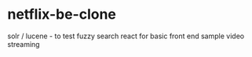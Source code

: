 # netflix-be-clone
solr / lucene - to test fuzzy search
react for basic front end
sample video streaming 
